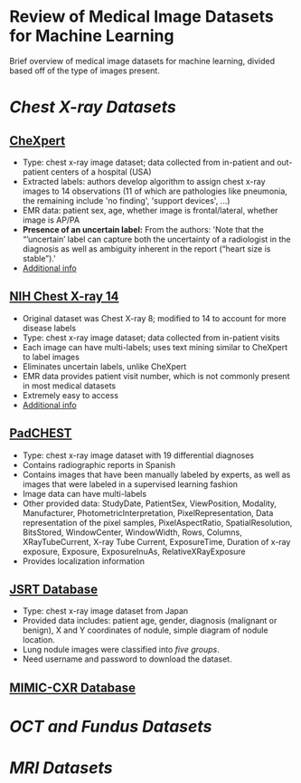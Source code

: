 # Review of Medical Image Datasets for Machine Learning
Brief overview of medical image datasets for machine learning, divided based off of the type of images present.

# _Chest X-ray Datasets_
## [CheXpert](https://arxiv.org/abs/1901.07031)
+ Type: chest x-ray image dataset; data collected from in-patient and out-patient centers of a hospital (USA)
+ Extracted labels: authors develop algorithm to assign chest x-ray images to 14 observations (11 of which are pathologies like pneumonia, the remaining include 'no finding', 'support devices', ...)
+ EMR data: patient sex, age, whether image is frontal/lateral, whether image is AP/PA
+ **Presence of an uncertain label:** From the authors: 'Note that the “’uncertain’ label can capture both the uncertainty of a radiologist in the diagnosis as well as ambiguity inherent in the report (“heart size is stable”).' 
+ [Additional info](https://arxiv.org/pdf/2105.03020.pdf)

## [NIH Chest X-ray 14](https://openaccess.thecvf.com/content_cvpr_2017/papers/Wang_ChestX-ray8_Hospital-Scale_Chest_CVPR_2017_paper.pdf)
+ Original dataset was Chest X-ray 8; modified to 14 to account for more disease labels
+ Type: chest x-ray image dataset; data collected from in-patient visits
+ Each image can have multi-labels; uses text mining similar to CheXpert to label images
+ Eliminates uncertain labels, unlike CheXpert
+ EMR data provides patient visit number, which is not commonly present in most medical datasets
+ Extremely easy to access
+ [Additional info](https://www.nih.gov/news-events/news-releases/nih-clinical-center-provides-one-largest-publicly-available-chest-x-ray-datasets-scientific-community)

## [PadCHEST](https://arxiv.org/abs/1901.07441)
+ Type: chest x-ray image dataset with 19 differential diagnoses
+ Contains radiographic reports in Spanish
+ Contains images that have been manually labeled by experts, as well as images that were labeled in a supervised learning fashion
+ Image data can have multi-labels
+ Other provided data: StudyDate, PatientSex, ViewPosition, Modality, Manufacturer, PhotometricInterpretation, PixelRepresentation, Data representation of the pixel samples, PixelAspectRatio, SpatialResolution, BitsStored, WindowCenter, WindowWidth, Rows, Columns, XRayTubeCurrent, X-ray Tube Current, ExposureTime, Duration of x-ray exposure, Exposure, ExposureInuAs, RelativeXRayExposure
+ Provides localization information

## [JSRT Database](http://db.jsrt.or.jp/eng.php)
+ Type: chest x-ray image dataset from Japan
+ Provided data includes: patient age, gender, diagnosis (malignant or benign), X and Y coordinates of nodule, simple diagram of nodule location.
+ Lung nodule images were classified into _five groups_.
+ Need username and password to download the dataset.

## [MIMIC-CXR Database](https://physionet.org/content/mimic-cxr/2.0.0/)

# _OCT and Fundus Datasets_

# _MRI Datasets_
